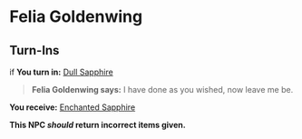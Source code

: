 # Felia Goldenwing

## Turn-Ins



if **You turn in:** [Dull Sapphire](/item/10632)


>**Felia Goldenwing says:** I have done as you wished, now leave me be.


 **You receive:**  [Enchanted Sapphire](/item/10619) 

**This NPC *should* return incorrect items given.**





